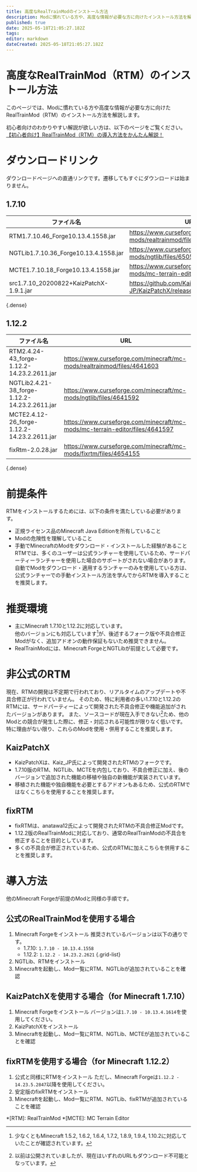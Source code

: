 ```yaml
---
title: 高度なRealTrainModのインストール方法
description: Modに慣れている方や、高度な情報が必要な方に向けたインストール方法を解説。
published: true
date: 2025-05-18T21:05:27.182Z
tags: 
editor: markdown
dateCreated: 2025-05-18T21:05:27.182Z
---
```


# 高度なRealTrainMod（RTM）のインストール方法
このページでは、Modに慣れている方や高度な情報が必要な方に向けたRealTrainMod（RTM）のインストール方法を解説します。

初心者向けのわかりやすい解説が欲しい方は、以下のページをご覧ください。
[【初心者向け】RealTrainMod（RTM）の導入方法をかんたん解説！](/ja/getting-started/installing)

# ダウンロードリンク
ダウンロードページへの直通リンクです。遷移してもすぐにダウンロードは始まりません。

## 1.7.10
| ファイル名                              | URL                                                                          |
| --------------------------------------- | ---------------------------------------------------------------------------- |
| RTM1.7.10.46_Forge10.13.4.1558.jar      | https://www.curseforge.com/minecraft/mc-mods/realtrainmod/files/6505479      |
| NGTLib1.7.10.36_Forge10.13.4.1558.jar   | https://www.curseforge.com/minecraft/mc-mods/ngtlib/files/6505474            |
| MCTE1.7.10.18_Forge10.13.4.1558.jar     | https://www.curseforge.com/minecraft/mc-mods/mc-terrain-editor/files/4030456 |
| src1.7.10_20200822+KaizPatchX-1.9.1.jar | https://github.com/Kai-Z-JP/KaizPatchX/releases/tag/v1.9.1                   |
{.dense}

## 1.12.2
| ファイル名                                    | URL                                                                          |
| --------------------------------------------- | ---------------------------------------------------------------------------- |
| RTM2.4.24-43_forge-1.12.2-14.23.2.2611.jar    | https://www.curseforge.com/minecraft/mc-mods/realtrainmod/files/4641603      |
| NGTLib2.4.21-38_forge-1.12.2-14.23.2.2611.jar | https://www.curseforge.com/minecraft/mc-mods/ngtlib/files/4641592            |
| MCTE2.4.12-26_forge-1.12.2-14.23.2.2611.jar   | https://www.curseforge.com/minecraft/mc-mods/mc-terrain-editor/files/4641597 |
| fixRtm-2.0.28.jar                             | https://www.curseforge.com/minecraft/mc-mods/fixrtm/files/4654155            |
{.dense}

# 前提条件
RTMをインストールするためには、以下の条件を満たしている必要があります。
* 正規ライセンス品のMinecraft Java Editionを所有していること
* Modの危険性を理解していること
* 手動でMinecraftのModをダウンロード・インストールした経験があること
  RTMでは、多くのユーザーは公式ランチャーを使用しているため、サードパーティーランチャーを使用した場合のサポートがされない場合があります。
  自動でModをダウンロード・適用するランチャーのみを使用している方は、公式ランチャーでの手動インストール方法を学んでからRTMを導入することを推奨します。
  
# 推奨環境
* 主にMinecraft 1.7.10と1.12.2に対応しています。  
  他のバージョンにも対応しています[^1]が、後述するフォーク版や不具合修正Modがなく、追加アドオンの動作保証もないため推奨できません。
* RealTrainModには、Minecraft ForgeとNGTLibが前提として必要です。

# 非公式のRTM
現在、RTMの開発は不定期で行われており、リアルタイムのアップデートや不具合修正が行われていません。
そのため、特に利用者の多い1.7.10と1.12.2のRTMには、サードパーティーによって開発された不具合修正や機能追加がされたバージョンがあります。
また、ソースコードが現在入手できない[^2]ため、他のModとの競合が発生した際に、修正・対応される可能性が限りなく低いです。
特に理由がない限り、これらのModを使用・併用することを推奨します。

## KaizPatchX
* KaizPatchXは、Kaiz_JP氏によって開発されたRTMのフォークです。
* 1.7.10版のRTM、NGTLib、MCTEを内包しており、不具合修正に加え、後のバージョンで追加された機能の移植や独自の新機能が実装されています。
* 移植された機能や独自機能を必要とするアドオンもあるため、公式のRTMではなくこちらを使用することを推奨します。

## fixRTM
* fixRTMは、anatawa12氏によって開発されたRTMの不具合修正Modです。
* 1.12.2版のRealTrainModに対応しており、通常のRealTrainModの不具合を修正することを目的としています。
* 多くの不具合が修正されているため、公式のRTMに加えこちらを併用することを推奨します。

# 導入方法
他のMinecraft Forgeが前提のModと同様の手順です。  

## 公式のRealTrainModを使用する場合
1. Minecraft Forgeをインストール
   推奨されているバージョンは以下の通りです。
   - 1.7.10: `1.7.10 - 10.13.4.1558`
   - 1.12.2: `1.12.2 - 14.23.2.2621`
   {.grid-list}
2. NGTLib、RTMをインストール
3. Minecraftを起動し、Mod一覧にRTM、NGTLibが追加されていることを確認

## KaizPatchXを使用する場合（for Minecraft 1.7.10）
1. Minecraft Forgeをインストール
   バージョンは`1.7.10 - 10.13.4.1614`を使用してください。
2. KaizPatchXをインストール
3. Minecraftを起動し、Mod一覧にRTM、NGTLib、MCTEが追加されていることを確認

## fixRTMを使用する場合（for Minecraft 1.12.2）
1. 公式と同様にRTMをインストール
   ただし、Minecraft Forgeは`1.12.2 - 14.23.5.2847`以降を使用してください。
2. 安定版のfixRTMをインストール
3. Minecraftを起動し、Mod一覧にRTM、NGTLib、fixRTMが追加されていることを確認

[^1]: 少なくともMinecraft 1.5.2, 1.6.2, 1.6.4, 1.7.2, 1.8.9, 1.9.4, 1.10.2に対応していたことが確認されています。
[^2]: 以前は公開されていましたが、現在はいずれのURLもダウンロード不可能となっています。

*[RTM]: RealTrainMod
*[MCTE]: MC Terrain Editor